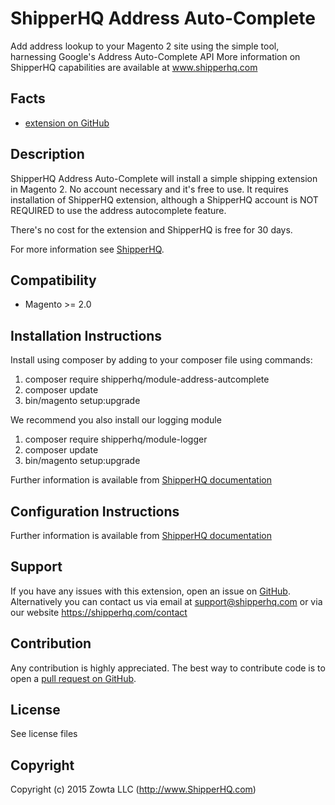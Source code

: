 # ShipperHQ Address Auto-Complete
Add address lookup to your Magento 2 site using the simple tool, harnessing Google's Address Auto-Complete API
More information on ShipperHQ capabilities are available at www.shipperhq.com

Facts
-----
- [extension on GitHub](https://github.com/shipperhq/module-address-autocomplete)

Description
-----------
ShipperHQ Address Auto-Complete will install a simple shipping extension in Magento 2. No account necessary and it's free to use. 
It requires installation of ShipperHQ extension, although a ShipperHQ account is NOT REQUIRED to use the address autocomplete feature.  

There's no cost for the extension and ShipperHQ is free for 30 days.

For more information see [ShipperHQ](https://shipperhq.com/magento2).

Compatibility
-------------
- Magento >= 2.0

Installation Instructions
-------------------------
Install using composer by adding to your composer file using commands:

1. composer require shipperhq/module-address-autcomplete
2. composer update
3. bin/magento setup:upgrade

We recommend you also install our logging module

1. composer require shipperhq/module-logger
2. composer update
3. bin/magento setup:upgrade

Further information is available from [ShipperHQ documentation](http://docs.shipperhq.com/installing-the-shipperhq-address-autocomplete-extension/)

Configuration Instructions
-------------------------

Further information is available from [ShipperHQ documentation](http://docs.shipperhq.com/configure-shipperhq-address-autocomplete/)

Support
-------
If you have any issues with this extension, open an issue on [GitHub](https://github.com/shipperhq/module-address-autocomplete/issues).
Alternatively you can contact us via email at support@shipperhq.com or via our website https://shipperhq.com/contact

Contribution
------------
Any contribution is highly appreciated. The best way to contribute code is to open a [pull request on GitHub](https://help.github.com/articles/using-pull-requests).

License
-------
See license files

Copyright
---------
Copyright (c) 2015 Zowta LLC (http://www.ShipperHQ.com)